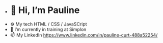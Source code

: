 - <h1>👋 Hi, I’m Pauline</h1>
- ⚙️ My tech HTML / CSS / JavaSCript 
- 🌱 I’m currently in training at Simplon
- 📫 My LinkedIn https://www.linkedin.com/in/pauline-curt-488a52254/

<!---
PaulineCurt/PaulineCurt is a ✨ special ✨ repository because its `README.md` (this file) appears on your GitHub profile.
You can click the Preview link to take a look at your changes.
--->
